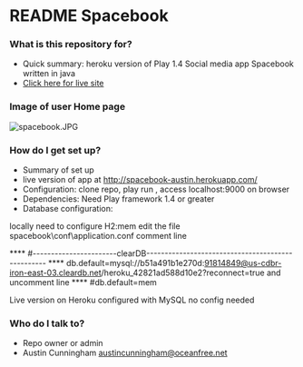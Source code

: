 # README Spacebook #

### What is this repository for? ###

* Quick summary: heroku version of Play 1.4 Social media app Spacebook written in java
* [Click here for live site](http://spacebook-austin.herokuapp.com)

### Image of user Home page ###

![spacebook.JPG](https://bitbucket.org/repo/6kK9K8/images/2198659219-spacebook.JPG)



### How do I get set up? ###

* Summary of set up
* live version of app at http://spacebook-austin.herokuapp.com/
* Configuration: clone repo, play run , access localhost:9000 on browser
* Dependencies: Need Play framework 1.4 or greater 
* Database configuration:

locally need to configure H2:mem 
edit the file spacebook\conf\application.conf 
comment line 


**** #-----------------------clearDB--------------------------------------------------
**** db.default=mysql://b51a491b1e270d:91814849@us-cdbr-iron-east-03.cleardb.net/heroku_42821ad588d10e2?reconnect=true
and uncomment line
**** #db.default=mem

Live version on Heroku configured with MySQL no config needed


### Who do I talk to? ###

* Repo owner or admin
* Austin Cunningham austincunningham@oceanfree.net